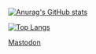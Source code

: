 [![Anurag's GitHub stats](https://github-readme-stats.vercel.app/api?username=MHaggis)](https://github.com/MHaggis/github-readme-stats&count_private=true)

[![Top Langs](https://github-readme-stats.vercel.app/api/top-langs/?username=MHaggis&layout=compact)](https://github.com/MHaggis/github-readme-stats)


<!--
**MHaggis/MHaggis** is a ✨ _special_ ✨ repository because its `README.md` (this file) appears on your GitHub profile.

Here are some ideas to get you started:

- 🔭 I’m currently working on ...
- 🌱 I’m currently learning ...
- 👯 I’m looking to collaborate on ...
- 🤔 I’m looking for help with ...
- 💬 Ask me about ...
- 📫 How to reach me: ...
- 😄 Pronouns: ...
- ⚡ Fun fact: ...
-->


<a rel="me" href="https://infosec.exchange/@m_haggis">Mastodon</a>
